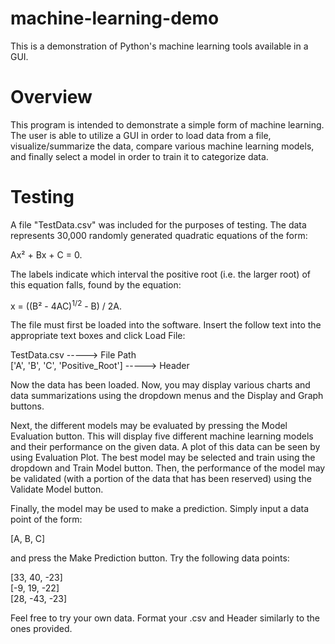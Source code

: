 # machine-learning-demo
This is a demonstration of Python's machine learning tools available in a GUI. 

# Overview
This program is intended to demonstrate a simple form of machine learning. The user is able to utilize a GUI in order to load data from a file, visualize/summarize the data, compare various machine learning models, and finally select a model in order to train it to categorize data. 

# Testing
A file "TestData.csv" was included for the purposes of testing. The data represents 30,000 randomly generated quadratic equations of the form: 

Ax&sup2; + Bx + C = 0. 

The labels indicate which interval the positive root (i.e. the larger root) of this equation falls, found by the equation: 

x = ((B&sup2; - 4AC)<sup>1/2</sup> - B) / 2A.

The file must first be loaded into the software. Insert the follow text into the appropriate text boxes and click Load File:

TestData.csv -----> File Path  
['A', 'B', 'C', 'Positive_Root'] -----> Header

Now the data has been loaded. Now, you may display various charts and data summarizations using the dropdown menus and the Display and Graph buttons. 

Next, the different models may be evaluated by pressing the Model Evaluation button. This will display five different machine learning models and their performance on the given data. A plot of this data can be seen by using Evaluation Plot. The best model may be selected and train using the dropdown and Train Model button. Then, the performance of the model may be validated (with a portion of the data that has been reserved) using the Validate Model button. 

Finally, the model may be used to make a prediction. Simply input a data point of the form:

[A, B, C]

and press the Make Prediction button. Try the following data points:

[33, 40, -23]  
[-9, 19, -22]  
[28, -43, -23]  

Feel free to try your own data. Format your .csv and Header similarly to the ones provided. 

